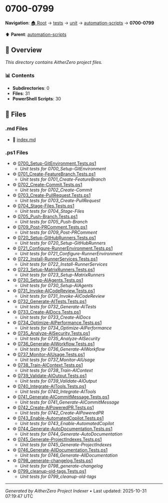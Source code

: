 # 0700-0799

**Navigation**: [🏠 Root](../../../../index.md) → [tests](../../../index.md) → [unit](../../index.md) → [automation-scripts](../index.md) → **0700-0799**

⬆️ **Parent**: [automation-scripts](../index.md)

## 📖 Overview

*This directory contains AitherZero project files.*

### 📊 Contents

- **Subdirectories**: 0
- **Files**: 31
- **PowerShell Scripts**: 30

## 📄 Files

### .md Files

- 📝 [index.md](./index.md)

### .ps1 Files

- ⚙️ [0700_Setup-GitEnvironment.Tests.ps1](./0700_Setup-GitEnvironment.Tests.ps1)
  - *Unit tests for 0700_Setup-GitEnvironment*
- ⚙️ [0701_Create-FeatureBranch.Tests.ps1](./0701_Create-FeatureBranch.Tests.ps1)
  - *Unit tests for 0701_Create-FeatureBranch*
- ⚙️ [0702_Create-Commit.Tests.ps1](./0702_Create-Commit.Tests.ps1)
  - *Unit tests for 0702_Create-Commit*
- ⚙️ [0703_Create-PullRequest.Tests.ps1](./0703_Create-PullRequest.Tests.ps1)
  - *Unit tests for 0703_Create-PullRequest*
- ⚙️ [0704_Stage-Files.Tests.ps1](./0704_Stage-Files.Tests.ps1)
  - *Unit tests for 0704_Stage-Files*
- ⚙️ [0705_Push-Branch.Tests.ps1](./0705_Push-Branch.Tests.ps1)
  - *Unit tests for 0705_Push-Branch*
- ⚙️ [0709_Post-PRComment.Tests.ps1](./0709_Post-PRComment.Tests.ps1)
  - *Unit tests for 0709_Post-PRComment*
- ⚙️ [0720_Setup-GitHubRunners.Tests.ps1](./0720_Setup-GitHubRunners.Tests.ps1)
  - *Unit tests for 0720_Setup-GitHubRunners*
- ⚙️ [0721_Configure-RunnerEnvironment.Tests.ps1](./0721_Configure-RunnerEnvironment.Tests.ps1)
  - *Unit tests for 0721_Configure-RunnerEnvironment*
- ⚙️ [0722_Install-RunnerServices.Tests.ps1](./0722_Install-RunnerServices.Tests.ps1)
  - *Unit tests for 0722_Install-RunnerServices*
- ⚙️ [0723_Setup-MatrixRunners.Tests.ps1](./0723_Setup-MatrixRunners.Tests.ps1)
  - *Unit tests for 0723_Setup-MatrixRunners*
- ⚙️ [0730_Setup-AIAgents.Tests.ps1](./0730_Setup-AIAgents.Tests.ps1)
  - *Unit tests for 0730_Setup-AIAgents*
- ⚙️ [0731_Invoke-AICodeReview.Tests.ps1](./0731_Invoke-AICodeReview.Tests.ps1)
  - *Unit tests for 0731_Invoke-AICodeReview*
- ⚙️ [0732_Generate-AITests.Tests.ps1](./0732_Generate-AITests.Tests.ps1)
  - *Unit tests for 0732_Generate-AITests*
- ⚙️ [0733_Create-AIDocs.Tests.ps1](./0733_Create-AIDocs.Tests.ps1)
  - *Unit tests for 0733_Create-AIDocs*
- ⚙️ [0734_Optimize-AIPerformance.Tests.ps1](./0734_Optimize-AIPerformance.Tests.ps1)
  - *Unit tests for 0734_Optimize-AIPerformance*
- ⚙️ [0735_Analyze-AISecurity.Tests.ps1](./0735_Analyze-AISecurity.Tests.ps1)
  - *Unit tests for 0735_Analyze-AISecurity*
- ⚙️ [0736_Generate-AIWorkflow.Tests.ps1](./0736_Generate-AIWorkflow.Tests.ps1)
  - *Unit tests for 0736_Generate-AIWorkflow*
- ⚙️ [0737_Monitor-AIUsage.Tests.ps1](./0737_Monitor-AIUsage.Tests.ps1)
  - *Unit tests for 0737_Monitor-AIUsage*
- ⚙️ [0738_Train-AIContext.Tests.ps1](./0738_Train-AIContext.Tests.ps1)
  - *Unit tests for 0738_Train-AIContext*
- ⚙️ [0739_Validate-AIOutput.Tests.ps1](./0739_Validate-AIOutput.Tests.ps1)
  - *Unit tests for 0739_Validate-AIOutput*
- ⚙️ [0740_Integrate-AITools.Tests.ps1](./0740_Integrate-AITools.Tests.ps1)
  - *Unit tests for 0740_Integrate-AITools*
- ⚙️ [0741_Generate-AICommitMessage.Tests.ps1](./0741_Generate-AICommitMessage.Tests.ps1)
  - *Unit tests for 0741_Generate-AICommitMessage*
- ⚙️ [0742_Create-AIPoweredPR.Tests.ps1](./0742_Create-AIPoweredPR.Tests.ps1)
  - *Unit tests for 0742_Create-AIPoweredPR*
- ⚙️ [0743_Enable-AutomatedCopilot.Tests.ps1](./0743_Enable-AutomatedCopilot.Tests.ps1)
  - *Unit tests for 0743_Enable-AutomatedCopilot*
- ⚙️ [0744_Generate-AutoDocumentation.Tests.ps1](./0744_Generate-AutoDocumentation.Tests.ps1)
  - *Unit tests for 0744_Generate-AutoDocumentation*
- ⚙️ [0745_Generate-ProjectIndexes.Tests.ps1](./0745_Generate-ProjectIndexes.Tests.ps1)
  - *Unit tests for 0745_Generate-ProjectIndexes*
- ⚙️ [0746_Generate-AllDocumentation.Tests.ps1](./0746_Generate-AllDocumentation.Tests.ps1)
  - *Unit tests for 0746_Generate-AllDocumentation*
- ⚙️ [0798_generate-changelog.Tests.ps1](./0798_generate-changelog.Tests.ps1)
  - *Unit tests for 0798_generate-changelog*
- ⚙️ [0799_cleanup-old-tags.Tests.ps1](./0799_cleanup-old-tags.Tests.ps1)
  - *Unit tests for 0799_cleanup-old-tags*

---

*Generated by AitherZero Project Indexer* • Last updated: 2025-10-31 07:19:47 UTC

